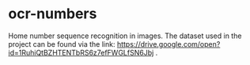 # ocr-numbers
Home number sequence recognition in images. The dataset used in the project can be found via the link: https://drive.google.com/open?id=1RuhiQtBZHTENTbRS6z7efFWGLfSN6Jbj . 
